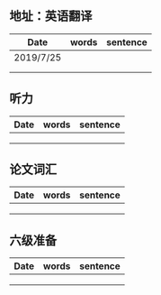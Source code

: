 ## 地址：英语翻译

| Date      | words | sentence |
| --------- | ----- | -------- |
| 2019/7/25 |       |          |
|           |       |          |
|           |       |          |



## 听力

| Date | words | sentence |
| ---- | ----- | -------- |
|      |       |          |
|      |       |          |
|      |       |          |



## 论文词汇

| Date | words | sentence |
| ---- | ----- | -------- |
|      |       |          |
|      |       |          |
|      |       |          |



## 六级准备

| Date | words | sentence |
| ---- | ----- | -------- |
|      |       |          |
|      |       |          |
|      |       |          |

